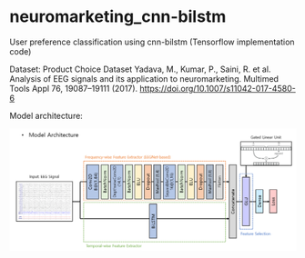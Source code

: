 # neuromarketing_cnn-bilstm
User preference classification using cnn-bilstm (Tensorflow implementation code)

Dataset: Product Choice Dataset
Yadava, M., Kumar, P., Saini, R. et al. Analysis of EEG signals and its application to neuromarketing. Multimed Tools Appl 76, 19087–19111 (2017). https://doi.org/10.1007/s11042-017-4580-6

Model architecture:


<img src="./nm_model.png" title="Model_architecture"/>
